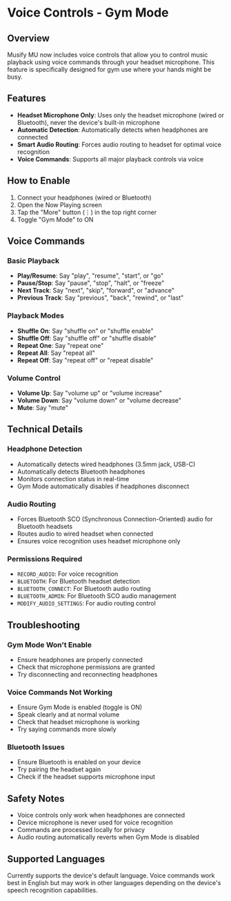 # Voice Controls - Gym Mode

## Overview
Musify MU now includes voice controls that allow you to control music playback using voice commands through your headset microphone. This feature is specifically designed for gym use where your hands might be busy.

## Features
- **Headset Microphone Only**: Uses only the headset microphone (wired or Bluetooth), never the device's built-in microphone
- **Automatic Detection**: Automatically detects when headphones are connected
- **Smart Audio Routing**: Forces audio routing to headset for optimal voice recognition
- **Voice Commands**: Supports all major playback controls via voice

## How to Enable
1. Connect your headphones (wired or Bluetooth)
2. Open the Now Playing screen
3. Tap the "More" button (⋮) in the top right corner
4. Toggle "Gym Mode" to ON

## Voice Commands

### Basic Playback
- **Play/Resume**: Say "play", "resume", "start", or "go"
- **Pause/Stop**: Say "pause", "stop", "halt", or "freeze"
- **Next Track**: Say "next", "skip", "forward", or "advance"
- **Previous Track**: Say "previous", "back", "rewind", or "last"

### Playback Modes
- **Shuffle On**: Say "shuffle on" or "shuffle enable"
- **Shuffle Off**: Say "shuffle off" or "shuffle disable"
- **Repeat One**: Say "repeat one"
- **Repeat All**: Say "repeat all"
- **Repeat Off**: Say "repeat off" or "repeat disable"

### Volume Control
- **Volume Up**: Say "volume up" or "volume increase"
- **Volume Down**: Say "volume down" or "volume decrease"
- **Mute**: Say "mute"

## Technical Details

### Headphone Detection
- Automatically detects wired headphones (3.5mm jack, USB-C)
- Automatically detects Bluetooth headphones
- Monitors connection status in real-time
- Gym Mode automatically disables if headphones disconnect

### Audio Routing
- Forces Bluetooth SCO (Synchronous Connection-Oriented) audio for Bluetooth headsets
- Routes audio to wired headset when connected
- Ensures voice recognition uses headset microphone only

### Permissions Required
- `RECORD_AUDIO`: For voice recognition
- `BLUETOOTH`: For Bluetooth headset detection
- `BLUETOOTH_CONNECT`: For Bluetooth audio routing
- `BLUETOOTH_ADMIN`: For Bluetooth SCO audio management
- `MODIFY_AUDIO_SETTINGS`: For audio routing control

## Troubleshooting

### Gym Mode Won't Enable
- Ensure headphones are properly connected
- Check that microphone permissions are granted
- Try disconnecting and reconnecting headphones

### Voice Commands Not Working
- Ensure Gym Mode is enabled (toggle is ON)
- Speak clearly and at normal volume
- Check that headset microphone is working
- Try saying commands more slowly

### Bluetooth Issues
- Ensure Bluetooth is enabled on your device
- Try pairing the headset again
- Check if the headset supports microphone input

## Safety Notes
- Voice controls only work when headphones are connected
- Device microphone is never used for voice recognition
- Commands are processed locally for privacy
- Audio routing automatically reverts when Gym Mode is disabled

## Supported Languages
Currently supports the device's default language. Voice commands work best in English but may work in other languages depending on the device's speech recognition capabilities.

